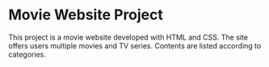 <h1>Movie Website Project</h1>

<p>This project is a movie website developed with HTML and CSS. The site offers users multiple movies and TV series. Contents are listed according to categories.</p>

